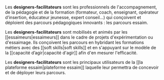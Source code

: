 Les **designers-facilitateurs** sont les professionnels de l'accompagnement, de la pédagogie et de la formation (formateur, coach, enseignant, opérateur d’insertion, éducateur jeunesse, expert conseil…) qui conçoivent et déploient des parcours pédagogiques innovants : les parcours essaim.

Les **designers-facilitateurs** sont mobilisés et animés par les [[essaimeurs|essaimeurs]] dans le cadre de projets d'expérimentation ou d'essaimage. Ils conçoivent les parcours en hybridant les formations métiers avec des [[soft skills|soft skills]] et en s'appuyant sur le modèle de la [[capacité d’agir|capacité d'agir]] afin d'en mesurer l'efficacité. 

Les **designers-facilitateurs** sont les principaux utilisateurs de la [[la plateforme essaim|plateforme essaim]] laquelle leur permettra de concevoir et de déployer leurs parcours.

